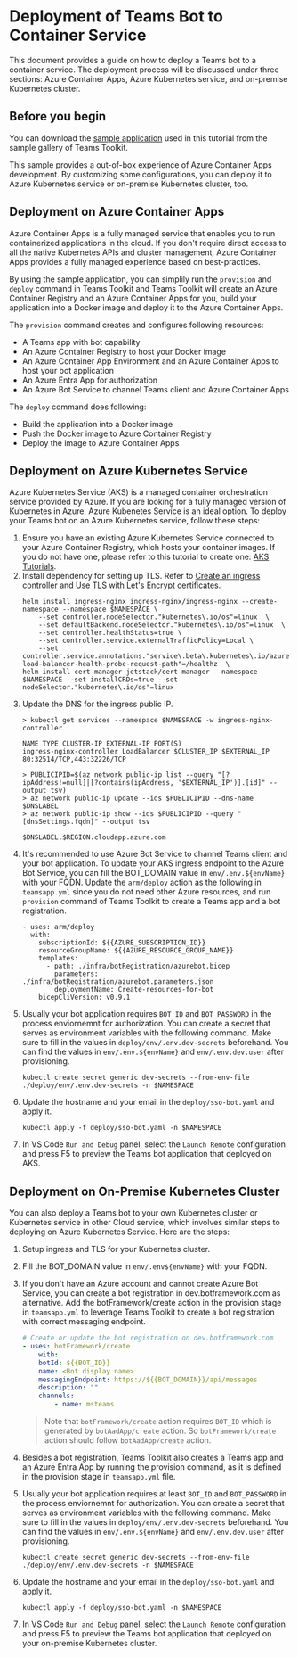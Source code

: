 # Deployment of Teams Bot to Container Service

This document provides a guide on how to deploy a Teams bot to a container service. The deployment process will be discussed under three sections: Azure Container Apps, Azure Kubernetes service, and on-premise Kubernetes cluster.

## Before you begin

You can download the [sample application](https://github.com/OfficeDev/TeamsFx-Samples/tree/dev/bot-sso-docker) used in this tutorial from the sample gallery of Teams Toolkit.

This sample provides a out-of-box experience of Azure Container Apps development. By customizing some configurations, you can deploy it to Azure Kubernetes service or on-premise Kubernetes cluster, too.

## Deployment on Azure Container Apps

Azure Container Apps is a fully managed service that enables you to run containerized applications in the cloud. If you don't require direct access to all the native Kubernetes APIs and cluster management, Azure Container Apps provides a fully managed experience based on best-practices.

By using the sample application, you can simplily run the `provision` and `deploy` command in Teams Toolkit and Teams Toolkit will create an Azure Container Registry and an Azure Container Apps for you, build your application into a Docker image and deploy it to the Azure Container Apps.

The `provision` command creates and configures following resources:

* A Teams app with bot capability
* An Azure Container Registry to host your Docker image
* An Azure Container App Environment and an Azure Container Apps to host your bot application
* An Azure Entra App for authorization
* An Azure Bot Service to channel Teams client and Azure Container Apps

The `deploy` command does following:

* Build the application into a Docker image
* Push the Docker image to Azure Container Registry
* Deploy the image to Azure Container Apps

## Deployment on Azure Kubernetes Service

Azure Kubernetes Service (AKS) is a managed container orchestration service provided by Azure. If you are looking for a fully managed version of Kubernetes in Azure, Azure Kubenetes Service is an ideal option. 
To deploy your Teams bot on an Azure Kubernetes service, follow these steps:

1. Ensure you have an existing Azure Kubernetes Service connected to your Azure Container Registry, which hosts your container images. If you do not have one, please refer to this tutorial to create one: [AKS Tutorials](https://learn.microsoft.com/azure/aks/tutorial-kubernetes-prepare-app).
1. Install dependency for setting up TLS. Refer to [Create an ingress controller](https://learn.microsoft.com/azure/aks/ingress-basic?tabs=azure-cli) and [Use TLS with Let's Encrypt certificates](https://learn.microsoft.com/azure/aks/ingress-tls?tabs=azure-cli#use-tls-with-lets-encrypt-certificates).
    ```
    helm install ingress-nginx ingress-nginx/ingress-nginx --create-namespace --namespace $NAMESPACE \
        --set controller.nodeSelector."kubernetes\.io/os"=linux  \
        --set defaultBackend.nodeSelector."kubernetes\.io/os"=linux  \
        --set controller.healthStatus=true \
        --set controller.service.externalTrafficPolicy=Local \
        --set controller.service.annotations."service\.beta\.kubernetes\.io/azure-load-balancer-health-probe-request-path"=/healthz  \
    helm install cert-manager jetstack/cert-manager --namespace $NAMESPACE --set installCRDs=true --set nodeSelector."kubernetes\.io/os"=linux
    ```
1. Update the DNS for the ingress public IP.
    ```
    > kubectl get services --namespace $NAMESPACE -w ingress-nginx-controller

    NAME TYPE CLUSTER-IP EXTERNAL-IP PORT(S)
    ingress-nginx-controller LoadBalancer $CLUSTER_IP $EXTERNAL_IP 80:32514/TCP,443:32226/TCP

    > PUBLICIPID=$(az network public-ip list --query "[?ipAddress!=null]|[?contains(ipAddress, '$EXTERNAL_IP')].[id]" --output tsv)
    > az network public-ip update --ids $PUBLICIPID --dns-name $DNSLABEL
    > az network public-ip show --ids $PUBLICIPID --query "[dnsSettings.fqdn]" --output tsv

    $DNSLABEL.$REGION.cloudapp.azure.com
    ```
1. It's recommended to use Azure Bot Service to channel Teams client and your bot application. To update your AKS ingress endpoint to the Azure Bot Service, you can fill the BOT_DOMAIN value in `env/.env.${envName}` with your FQDN. Update the `arm/deploy` action as the following in `teamsapp.yml` since you do not need other Azure resources, and run `provision` command of Teams Toolkit to create a Teams app and a bot registration.
    ```
    - uses: arm/deploy 
      with:
        subscriptionId: ${{AZURE_SUBSCRIPTION_ID}} 
        resourceGroupName: ${{AZURE_RESOURCE_GROUP_NAME}} 
        templates:
          - path: ./infra/botRegistration/azurebot.bicep
            parameters: ./infra/botRegistration/azurebot.parameters.json
            deploymentName: Create-resources-for-bot
        bicepCliVersion: v0.9.1
    ```
1. Usually your bot application requires `BOT_ID` and `BOT_PASSWORD` in the process enviornemnt for authorization. You can create a secret that serves as environment variables with the following command. Make sure to fill in the values in `deploy/env/.env.dev-secrets` beforehand. You can find the values in `env/.env.${envName}` and `env/.env.dev.user` after provisioning.
    ```
    kubectl create secret generic dev-secrets --from-env-file ./deploy/env/.env.dev-secrets -n $NAMESPACE
    ```
1. Update the hostname and your email in the `deploy/sso-bot.yaml` and apply it.
    ```
    kubectl apply -f deploy/sso-bot.yaml -n $NAMESPACE
    ```
1. In VS Code `Run and Debug` panel, select the `Launch Remote` configuration and press F5 to preview the Teams bot application that deployed on AKS.

## Deployment on On-Premise Kubernetes Cluster

You can also deploy a Teams bot to your own Kubernetes cluster or Kubernetes service in other Cloud service, which involves similar steps to deploying on Azure Kubernetes Service. Here are the steps:

1. Setup ingress and TLS for your Kubernetes cluster.
1. Fill the BOT_DOMAIN value in `env/.env${envName}` with your FQDN.
1. If you don't have an Azure account and cannot create Azure Bot Service, you can create a bot registration in dev.botframework.com as alternative. Add the botFramework/create action in the provision stage in `teamsapp.yml` to leverage Teams Toolkit to create a bot registration with correct messaging endpoint.

    ```yaml
    # Create or update the bot registration on dev.botframework.com
    - uses: botFramework/create
        with:
        botId: ${{BOT_ID}}
        name: <Bot display name>
        messagingEndpoint: https://${{BOT_DOMAIN}}/api/messages
        description: ""
        channels:
            - name: msteams
    ```

    > Note that `botFramework/create` action requires `BOT_ID` which is generated by `botAadApp/create` action. So `botFramework/create` action should follow `botAadApp/create` action.

1. Besides a bot registration, Teams Toolkit also creates a Teams app and an Azure Entra App by running the provision command, as it is defined in the provision stage in `teamsapp.yml` file.
1. Usually your bot application requires at least `BOT_ID` and `BOT_PASSWORD` in the process enviornemnt for authorization. You can create a secret that serves as environment variables with the following command. Make sure to fill in the values in `deploy/env/.env.dev-secrets` beforehand. You can find the values in `env/.env.${envName}` and `env/.env.dev.user` after provisioning.
    ```
    kubectl create secret generic dev-secrets --from-env-file ./deploy/env/.env.dev-secrets -n $NAMESPACE
    ```
1. Update the hostname and your email in the `deploy/sso-bot.yaml` and apply it.
    ```
    kubectl apply -f deploy/sso-bot.yaml -n $NAMESPACE
    ```
1. In VS Code `Run and Debug` panel, select the `Launch Remote` configuration and press F5 to preview the Teams bot application that deployed on your on-premise Kubernetes cluster.

